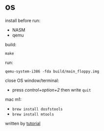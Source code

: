 os
=

install before run:
- NASM
- qemu

build:
```shell
make
```

run:
```shell
qemu-system-i386 -fda build/main_floppy.img
```

close OS window/terminal:
- press *control+option+2* then write `quit`


mac m1:
- `brew install dosfstools`
- `brew install mtools`

written by [tutorial](https://youtu.be/9t-SPC7Tczc?si=iJsT3CcTrXMTVSeS)